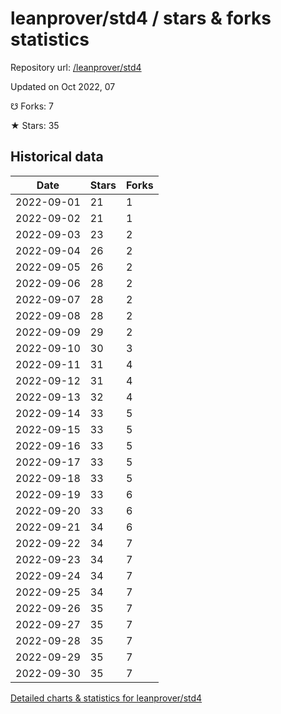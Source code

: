 # leanprover/std4 / stars & forks statistics

Repository url: [/leanprover/std4](https://github.com/leanprover/std4)

Updated on Oct 2022, 07

☋ Forks: 7

★ Stars: 35

## Historical data
| Date | Stars | Forks |
|------|-------|-------|
| 2022-09-01 | 21 | 1 | 
| 2022-09-02 | 21 | 1 | 
| 2022-09-03 | 23 | 2 | 
| 2022-09-04 | 26 | 2 | 
| 2022-09-05 | 26 | 2 | 
| 2022-09-06 | 28 | 2 | 
| 2022-09-07 | 28 | 2 | 
| 2022-09-08 | 28 | 2 | 
| 2022-09-09 | 29 | 2 | 
| 2022-09-10 | 30 | 3 | 
| 2022-09-11 | 31 | 4 | 
| 2022-09-12 | 31 | 4 | 
| 2022-09-13 | 32 | 4 | 
| 2022-09-14 | 33 | 5 | 
| 2022-09-15 | 33 | 5 | 
| 2022-09-16 | 33 | 5 | 
| 2022-09-17 | 33 | 5 | 
| 2022-09-18 | 33 | 5 | 
| 2022-09-19 | 33 | 6 | 
| 2022-09-20 | 33 | 6 | 
| 2022-09-21 | 34 | 6 | 
| 2022-09-22 | 34 | 7 | 
| 2022-09-23 | 34 | 7 | 
| 2022-09-24 | 34 | 7 | 
| 2022-09-25 | 34 | 7 | 
| 2022-09-26 | 35 | 7 | 
| 2022-09-27 | 35 | 7 | 
| 2022-09-28 | 35 | 7 | 
| 2022-09-29 | 35 | 7 | 
| 2022-09-30 | 35 | 7 | 


[Detailed charts & statistics for leanprover/std4](https://reviewgithub.com/rep/leanprover/std4)
